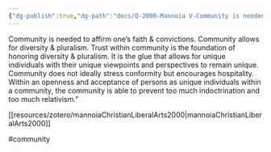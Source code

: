 ```yaml
---
{"dg-publish":true,"dg-path":"docs/Q-2000-Mannoia V-Community is needed to affirm one’s faith.md","permalink":"/docs/q-2000-mannoia-v-community-is-needed-to-affirm-one-s-faith/","noteIcon":""}
---
```



Community is needed to affirm one’s faith & convictions. Community allows for diversity & pluralism. Trust within community is the foundation of honoring diversity & pluralism. It is the glue that allows for unique individuals with their unique viewpoints and perspectives to remain unique. Community does not ideally stress conformity but encourages hospitality. Within an openness and acceptance of persons as unique individuals within a community, the community is able to prevent too much indoctrination and too much relativism.”

[[resources/zotero/mannoiaChristianLiberalArts2000\|mannoiaChristianLiberalArts2000]]

#community 
